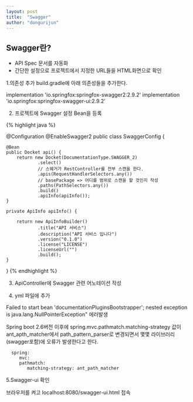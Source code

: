 ```yaml
---
layout: post
title:  "Swagger"
author: "dongurijun"
---
```


## Swagger란?

 - API Spec 문서를 자동화
 - 간단한 설정으로 프로젝트에서 지정한 URL들을 HTML화면으로 확인

1.의존성 추가
build.gradle에 아래 의존성들을 추가한다.

implementation 'io.springfox:springfox-swagger2:2.9.2'
implementation 'io.springfox:springfox-swagger-ui:2.9.2'

2. 프로젝트에 Swagger 설정 Bean을 등록

{% highlight java %}

@Configuration
@EnableSwagger2
public class SwaggerConfig {

    @Bean
    public Docket api() {
        return new Docket(DocumentationType.SWAGGER_2)
                .select()
                // 스웨거가 RestController를 전부 스캔을 한다.
                .apis(RequestHandlerSelectors.any())
                // basePackage => 어디를 범위로 스캔을 할 것인지 작성
                .paths(PathSelectors.any())
                .build()
                .apiInfo(apiInfo());
    }

    private ApiInfo apiInfo() {

        return new ApiInfoBuilder()
                .title("API 서비스")
                .description("API 서비스 입니다")
                .version("0.1.0")
                .license("LICENSE")
                .licenseUrl("")
                .build();
    }
}
{% endhighlight %}


3. ApiController에 Swagger 관련 어노테이션 작성



4. yml 파일에 추가

Failed to start bean 'documentationPluginsBootstrapper'; nested exception is java.lang.NullPointerException" 에러발생

Spring boot 2.6버전 이후에 spring.mvc.pathmatch.matching-strategy 값이 
ant_apth_matcher에서 path_pattern_parser로 변경되면서 몇몇 라이브러리(swagger포함)에 오류가 발생한다고 한다.


      spring:
         mvc:
         pathmatch:
            matching-strategy: ant_path_matcher



5.Swagger-ui 확인

브라우저를 켜고 localhost:8080/swagger-ui.html 접속